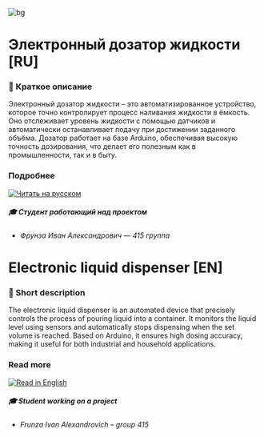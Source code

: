 <!-- Начало README.md файла (RU версия) -->
![bg](https://github.com/love-angelll/Flowmatic/blob/main/img/ru-bg.png )

# Электронный дозатор жидкости [RU]

### 📃 Краткое описание

Электронный дозатор жидкости – это автоматизированное устройство, которое точно контролирует процесс наливания жидкости в ёмкость. Оно отслеживает уровень жидкости с помощью датчиков и автоматически останавливает подачу при достижении заданного объёма. Дозатор работает на базе Arduino, обеспечивая высокую точность дозирования, что делает его полезным как в промышленности, так и в быту.

### Подробнее 

[![Читать на русском](https://img.shields.io/badge/Читать-на_русском-blue?style=for-the-badge)](https://github.com/love-angelll/Electronic-Liquid-Dispenser/blob/main/README-RU.md)  

##### 🎓 Студент работающий над проектом
- ###### Фрунза Иван Александрович — 415 группа



# Electronic liquid dispenser [EN]

### 📃 Short description

The electronic liquid dispenser is an automated device that precisely controls the process of pouring liquid into a container. It monitors the liquid level using sensors and automatically stops dispensing when the set volume is reached. Based on Arduino, it ensures high dosing accuracy, making it useful for both industrial and household applications.

### Read more  

[![Read in English](https://img.shields.io/badge/Read-in_English-blue?style=for-the-badge)](https://github.com/love-angelll/Electronic-Liquid-Dispenser/blob/main/README-EN.md)

##### 🎓 Student working on a project

- ###### Frunza Ivan Alexandrovich – group 415 


